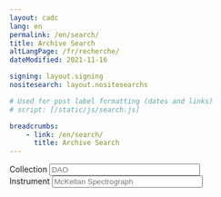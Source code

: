 ```yaml
---
layout: cadc
lang: en
permalink: /en/search/
title: Archive Search
altLangPage: /fr/recherche/
dateModified: 2021-11-16

signing: layout.signing
nositesearch: layout.nositesearchs

# Used for post label formatting (dates and links)
# script: [/static/js/search.js]

breadcrumbs:
    - link: /en/search/
      title: Archive Search
---
```


<div class="wb-frmvld nojs-hide wb-init wb-frmvld-inited container">
    <form action="#" method="get" class="container small form-horizontal" id="search-form">
        <input type="hidden" name="language" value="en">
        <div class="form-group">
            <label for="collectionQuery" class="control-label"><span class="field-name">Collection</span></label>
            <input id="collectionQuery" name="collectionQuery" placeholder="DAO" class="form-control" size="30" list="collectionsuggest" />
            <datalist id="collectionsuggest" data-wb-json='{ "url": "/tap-ui/preset?column=collection", "mapping": [ { "selector": "option", "attr": "value", "value": "" } ] }'>
                <template>
                    <option label="" value=""></option>
                </template>
            </datalist>
        </div>
        <div class="form-group">
            <label for="instrumentQuery" class="control-label"><span class="field-name">Instrument</span></label>
            <input id="instrumentQuery" name="instrumentQuery" placeholder="McKellan Spectrograph" class="form-control" size="30" list="instrumentsuggest" />
            <datalist id="instrumentsuggest" data-wb-json='{ "url": "/tap-ui/preset?column=instrument_name", "mapping": [ { "selector": "option", "attr": "value", "value": "" } ] }'>
                <template>
                    <option label="" value=""></option>
                </template>
            </datalist>
        </div>
    </form>
</div>
